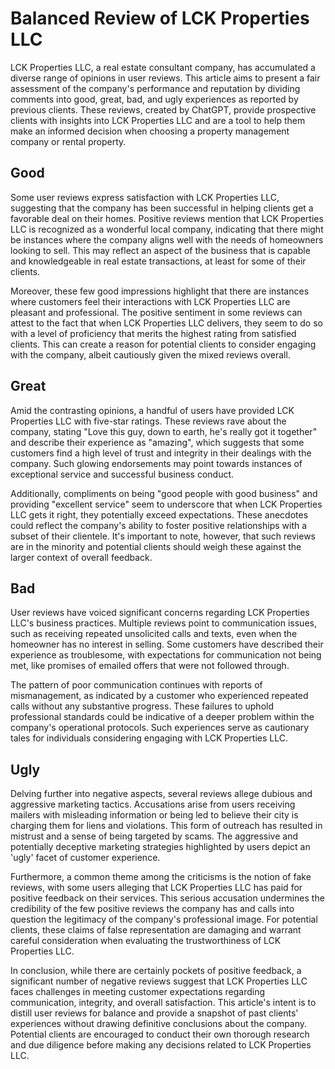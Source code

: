 # Balanced Review of LCK Properties LLC

LCK Properties LLC, a real estate consultant company, has accumulated a diverse range of opinions in user reviews. This article aims to present a fair assessment of the company's performance and reputation by dividing comments into good, great, bad, and ugly experiences as reported by previous clients. These reviews, created by ChatGPT, provide prospective clients with insights into LCK Properties LLC and are a tool to help them make an informed decision when choosing a property management company or rental property.

## Good
Some user reviews express satisfaction with LCK Properties LLC, suggesting that the company has been successful in helping clients get a favorable deal on their homes. Positive reviews mention that LCK Properties LLC is recognized as a wonderful local company, indicating that there might be instances where the company aligns well with the needs of homeowners looking to sell. This may reflect an aspect of the business that is capable and knowledgeable in real estate transactions, at least for some of their clients.

Moreover, these few good impressions highlight that there are instances where customers feel their interactions with LCK Properties LLC are pleasant and professional. The positive sentiment in some reviews can attest to the fact that when LCK Properties LLC delivers, they seem to do so with a level of proficiency that merits the highest rating from satisfied clients. This can create a reason for potential clients to consider engaging with the company, albeit cautiously given the mixed reviews overall.

## Great
Amid the contrasting opinions, a handful of users have provided LCK Properties LLC with five-star ratings. These reviews rave about the company, stating "Love this guy, down to earth, he's really got it together" and describe their experience as "amazing", which suggests that some customers find a high level of trust and integrity in their dealings with the company. Such glowing endorsements may point towards instances of exceptional service and successful business conduct.

Additionally, compliments on being "good people with good business" and providing "excellent service" seem to underscore that when LCK Properties LLC gets it right, they potentially exceed expectations. These anecdotes could reflect the company's ability to foster positive relationships with a subset of their clientele. It's important to note, however, that such reviews are in the minority and potential clients should weigh these against the larger context of overall feedback.

## Bad
User reviews have voiced significant concerns regarding LCK Properties LLC's business practices. Multiple reviews point to communication issues, such as receiving repeated unsolicited calls and texts, even when the homeowner has no interest in selling. Some customers have described their experience as troublesome, with expectations for communication not being met, like promises of emailed offers that were not followed through.

The pattern of poor communication continues with reports of mismanagement, as indicated by a customer who experienced repeated calls without any substantive progress. These failures to uphold professional standards could be indicative of a deeper problem within the company's operational protocols. Such experiences serve as cautionary tales for individuals considering engaging with LCK Properties LLC.

## Ugly
Delving further into negative aspects, several reviews allege dubious and aggressive marketing tactics. Accusations arise from users receiving mailers with misleading information or being led to believe their city is charging them for liens and violations. This form of outreach has resulted in mistrust and a sense of being targeted by scams. The aggressive and potentially deceptive marketing strategies highlighted by users depict an 'ugly' facet of customer experience.

Furthermore, a common theme among the criticisms is the notion of fake reviews, with some users alleging that LCK Properties LLC has paid for positive feedback on their services. This serious accusation undermines the credibility of the few positive reviews the company has and calls into question the legitimacy of the company's professional image. For potential clients, these claims of false representation are damaging and warrant careful consideration when evaluating the trustworthiness of LCK Properties LLC.

In conclusion, while there are certainly pockets of positive feedback, a significant number of negative reviews suggest that LCK Properties LLC faces challenges in meeting customer expectations regarding communication, integrity, and overall satisfaction. This article's intent is to distill user reviews for balance and provide a snapshot of past clients' experiences without drawing definitive conclusions about the company. Potential clients are encouraged to conduct their own thorough research and due diligence before making any decisions related to LCK Properties LLC.